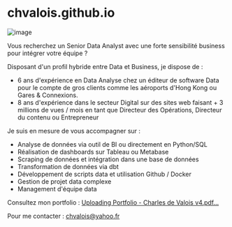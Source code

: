 # chvalois.github.io
![image](https://github.com/user-attachments/assets/df660810-4446-45ce-82ea-3f1737d1a444)

Vous recherchez un Senior Data Analyst avec une forte sensibilité business pour intégrer votre équipe ?

Disposant d'un profil hybride entre Data et Business, je dispose de :
- 6 ans d'expérience en Data Analyse chez un éditeur de software Data pour le compte de gros clients comme les aéroports d'Hong Kong ou Gares & Connexions.
- 8 ans d'expérience dans le secteur Digital sur des sites web faisant + 3 millions de vues / mois en tant que Directeur des Opérations, Directeur du contenu ou Entrepreneur

Je suis en mesure de vous accompagner sur :
- Analyse de données via outil de BI ou directement en Python/SQL
- Réalisation de dashboards sur Tableau ou Metabase
- Scraping de données et intégration dans une base de données
- Transformation de données via dbt
- Développement de scripts data et utilisation Github / Docker
- Gestion de projet data complexe
- Management d'équipe data

Consultez mon portfolio : [Uploading Portfolio - Charles de Valois v4.pdf…]()

Pour me contacter : chvalois@yahoo.fr
